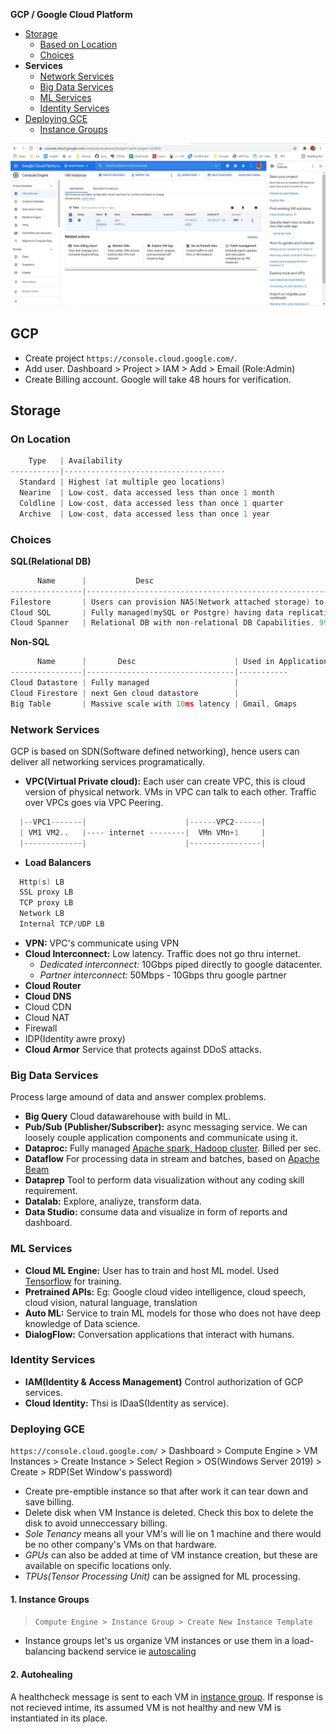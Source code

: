 **GCP / Google Cloud Platform**
- [Storage](#sto)
  - [Based on Location](#loc)
  - [Choices](#typ)
- **Services**
  - [Network Services](#net)
  - [Big Data Services](#bd)
  - [ML Services](#ml)
  - [Identity Services](#id)
- [Deploying GCE](#dep)
  - [Instance Groups](#ins)

<img src=gcp.JPG width=1000>

## GCP
- Create project `https://console.cloud.google.com/`.
- Add user. Dashboard > Project > IAM > Add > Email (Role:Admin)
- Create Billing account. Google will take 48 hours for verification.

<a name=sto></a>
## Storage
<a name=loc></a>
### On Location
```c
    Type   | Availability 
-----------|------------------------------------
  Standard | Highest (at multiple geo locations)
  Nearine  | Low-cost, data accessed less than once 1 month
  Coldline | Low-cost, data accessed less than once 1 quarter
  Archive  | Low-cost, data accessed less than once 1 year
```
<a name=typ></a>
### Choices
**SQL(Relational DB)**
```c
      Name      |           Desc                                                               | Applications
----------------|------------------------------------------------------------------------------|---
Filestore       | Users can provision NAS(Network attached storage) to integrate with GCE,GKE  |
Cloud SQL       | Fully managed(mySQL or Postgre) having data replication,backup,monitoring etc|
Cloud Spanner   | Relational DB with non-relational DB Capabilities. 99.99% availability SLA   | Trading,banks
```
**Non-SQL**
```c
      Name      |       Desc                      | Used in Applications
----------------|---------------------------------|-----------
Cloud Datastore | Fully managed                   | 
Cloud Firestore | next Gen cloud datastore        |
Big Table       | Massive scale with 10ms latency | Gmail, Gmaps
```

<a name=net></a>
### Network Services
GCP is based on SDN(Software defined networking), hence users can deliver all networking services programatically.
- **VPC(Virtual Private cloud):** Each user can create VPC, this is cloud version of physical network. VMs in VPC can talk to each other. Traffic over VPCs goes via VPC Peering.
```c
  |--VPC1-------|                      |------VPC2------|
  | VM1 VM2..   |---- internet --------|  VMn VMn+1     |
  |-------------|                      |----------------|
```
- **Load Balancers**
```c
  Http(s) LB
  SSL proxy LB
  TCP proxy LB
  Network LB
  Internal TCP/UDP LB
```
- **VPN:** VPC's communicate using VPN
- **Cloud Interconnect:** Low latency. Traffic does not go thru internet.
  - _Dedicated interconnect:_ 10Gbps piped directly to google datacenter.
  - _Partner interconnect:_ 50Mbps - 10Gbps thru google partner
- **Cloud Router**
- **Cloud DNS**
- Cloud CDN
- Cloud NAT
- Firewall
- IDP(Identity awre proxy)
- **Cloud Armor** Service that protects against DDoS attacks.

<a name=bd></a>
### Big Data Services
Process large amound of data and answer complex problems.
- **Big Query** Cloud datawarehouse with build in ML.
- **Pub/Sub (Publisher/Subscriber):** async messaging service. We can loosely couple application components and communicate using it.
- **Dataproc:** Fully managed [Apache spark, Hadoop cluster](). Billed per sec.
- **Dataflow** For processing data in stream and batches, based on [Apache Beam]()
- **Dataprep** Tool to perform data visualization without any coding skill requirement.
- **Datalab:** Explore, analiyze, transform data.
- **Data Studio:** consume data and visualize in form of reports and dashboard.

<a name=ml></a>
### ML Services
- **Cloud ML Engine:** User has to train and host ML model. Used [Tensorflow]() for training.
- **Pretrained APIs:** Eg: Google cloud video intelligence, cloud speech, cloud vision, natural language, translation
- **Auto ML:** Service to train ML models for those who does not have deep knowledge of Data science.
- **DialogFlow:** Conversation applications that interact with humans.

<a name=id></a>
### Identity Services
- **IAM(Identity & Access Management)** Control authorization of GCP services.
- **Cloud Identity:** Thsi is IDaaS(Identity as service). 

<a name=dep></a>
### Deploying GCE
`https://console.cloud.google.com/` > Dashboard > Compute Engine > VM Instances > Create Instance > Select Region > OS(Windows Server 2019) > Create > RDP(Set Window's password)
- Create pre-emptible instance so that after work it can tear down and save billing.
- Delete disk when VM Instance is deleted. Check this box to delete the disk to avoid unneccessary billing.
- _Sole Tenancy_ means all your VM's will lie on 1 machine and there would be no other company's VMs on that hardware.
- _GPUs_ can also be added at time of VM instance creation, but these are available on specific locations only.
- _TPUs(Tensor Processing Unit)_ can be assigned for ML processing.

<a name=ins></a>
#### 1. Instance Groups
> `Compute Engine > Instance Group > Create New Instance Template`
- Instance groups let's us organize VM instances or use them in a load-balancing backend service ie [autoscaling](/System-Design/Concepts/Terms)

<a name=ah></a>
#### 2. Autohealing
A healthcheck message is sent to each VM in [instance group](#ins). If response is not recieved intime, its assumed VM is not healthy and new VM is instantiated in its place.
